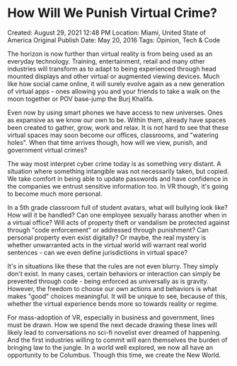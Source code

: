 # How Will We Punish Virtual Crime?

Created: August 29, 2021 12:48 PM
Location: Miami, United State of America
Original Publish Date: May 20, 2016
Tags: Opinion, Tech & Code

The horizon is now further than virtual reality is from being used as an everyday technology. Training, entertainment, retail and many other industries will transform as to adapt to being experienced through head mounted displays and other virtual or augmented viewing devices. Much like how social came online, it will surely evolve again as a new generation of virtual apps - ones allowing you and your friends to take a walk on the moon together or POV base-jump the Burj Khalifa.

Even now by using smart phones we have access to new universes. Ones as expansive as we know our own to be. Within them, already have spaces been created to gather, grow, work and relax. It is not hard to see that these virtual spaces may soon become our offices, classrooms, and "watering holes". When that time arrives though, how will we view, punish, and government virtual crimes?

The way most interpret cyber crime today is as something very distant. A situation where something intangible was not necessarily taken, but copied. We take comfort in being able to update passwords and have confidence in the companies we entrust sensitive information too. In VR though, it's going to become much more personal.

In a 5th grade classroom full of student avatars, what will bullying look like? How will it be handled? Can one employee sexually harass another when in a virtual office? Will acts of property theft or vandalism be protected against through "code enforcement" or addressed through punishment? Can personal property even exist digitally? Or maybe, the real mystery is whether unwarranted acts in the virtual world will warrant real world sentences - can we even define jurisdictions in virtual space?

It's in situations like these that the rules are not even blurry. They simply don't exist. In many cases, certain behaviors or interaction can simply be prevented through code - being enforced as universally as is gravity. However, the freedom to choose our own actions and behaviors is what makes "good" choices meaningful. It will be unique to see, because of this, whether the virtual experience bends more so towards reality or regime.

For mass-adoption of VR, especially in business and government, lines must be drawn. How we spend the next decade drawing these lines will likely lead to conversations no sci-fi novelist ever dreamed of happening. And the first industries willing to commit will earn themselves the burden of bringing law to the jungle. In a world well explored, we now all have an opportunity to be Columbus. Though this time, we create the New World.